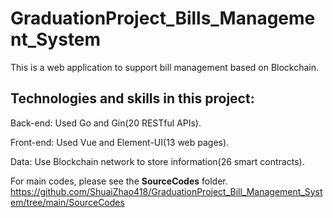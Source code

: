 # GraduationProject_Bills_Management_System
This is a web application to support bill management based on Blockchain.

Technologies and skills in this project:
--
Back-end: Used Go and Gin(20 RESTful APIs).            

Front-end: Used Vue and Element-UI(13 web pages).            

Data: Use Blockchain network to store information(26 smart contracts).   
      
For main codes, please see the **SourceCodes** folder.  
https://github.com/ShuaiZhao418/GraduationProject_Bill_Management_System/tree/main/SourceCodes

